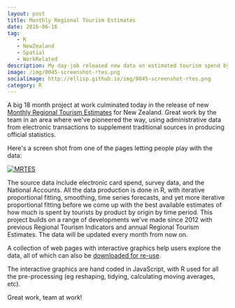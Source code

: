 ```yaml
---
layout: post
title: Monthly Regional Tourism Estimates
date: 2016-06-16
tag: 
   - R
   - NewZealand
   - Spatial
   - WorkRelated
description: My day-job released new data on estimated tourism spend by region in New Zealand, by month.
image: /img/0045-screenshot-rtes.png
socialimage: http://ellisp.github.io/img/0045-screenshot-rtes.png
category: R
---
```


A big 18 month project at work culminated today in the release of new [Monthly Regional Tourism Estimates](http://www.mbie.govt.nz/info-services/sectors-industries/tourism/tourism-research-data/monthly-regional-tourism-estimates) for New Zealand.  Great work by the team in an area where we've pioneered the way, using administrative data from electronic transactions to supplement traditional sources in producing official statistics.

Here's a screen shot from one of the pages letting people play with the data:

[![MRTES](/img/0045-screenshot-rtes.png)](http://www.mbie.govt.nz/info-services/sectors-industries/tourism/tourism-research-data/monthly-regional-tourism-estimates/annual-spend-grouped-by-region-country-of-origin-and-product-category)

The source data include electronic card spend, survey data, and the National Accounts.  All the data production is done in R, with iterative proportional fitting, smoothing, time series forecasts, and yet more iterative proportional fitting before we come up with the best available estimates of how much is spent by tourists by product by origin by time period.  This project builds on a range of developments we've made since 2012 with previous Regional Tourism Indicators and annual Regional Tourism Estimates.  The data will be updated every month from now on.

A collection of web pages with interactive graphics help users explore the data, all of which can also be [downloaded for re-use](http://www.mbie.govt.nz/info-services/sectors-industries/tourism/tourism-research-data/monthly-regional-tourism-estimates/data-download).

The interactive graphics are hand coded in JavaScript, with R used for all the pre-processing (eg reshaping, tidying, calculating moving averages, etc).

Great work, team at work!